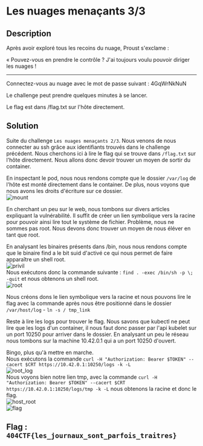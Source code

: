 # Les nuages menaçants 3/3

## Description

Après avoir exploré tous les recoins du nuage, Proust s'exclame :

« Pouvez-vous en prendre le contrôle ? J'ai toujours voulu pouvoir diriger les nuages !

---

Connectez-vous au nuage avec le mot de passe suivant : 4GqWrNkNuN

Le challenge peut prendre quelques minutes à se lancer.

Le flag est dans /flag.txt sur l'hôte directement.

## Solution

Suite du challenge `Les nuages menaçants 2/3`. Nous venons de nous connecter au ssh grâce aux identifiants trouvés dans le challenge précédent. Nous cherchons ici à lire le flag qui se trouve dans `/flag.txt` sur l'hôte directement. Nous allons donc devoir trouver un moyen de sortir du container.

En inspectant le pod, nous nous rendons compte que le dossier `/var/log` de l'hôte est monté directement dans le container. De plus, nous voyons que nous avons les droits d'écriture sur ce dossier.  
![mount](./mount.png)

En cherchant un peu sur le web, nous tombons sur divers articles expliquant la vulnérabilité. Il suffit de créer un lien symbolique vers la racine pour pouvoir ainsi lire tout le système de fichier. Problème, nous ne sommes pas root. Nous devons donc trouver un moyen de nous éléver en tant que root.

En analysant les binaires présents dans /bin, nous nous rendons compte que le binaire find a le bit suid d'activé ce qui nous permet de faire apparaître un shell root.  
![privil](./privil.png)  
Nous exécutons donc la commande suivante : `find . -exec /bin/sh -p \; -quit` et nous obtenons un shell root.  
![root](./root.png)

Nous créons dons le lien symbolique vers la racine et nous pouvons lire le flag avec la commande après nous être positionné dans le dossier `/var/host/log` - `ln -s / tmp_link`

Reste à lire les logs pour trouver le flag. Nous savons que kubectl ne peut lire que les logs d'un container, il nous faut donc passer par l'api kubelet sur un port 10250 pour arriver dans le dossier. En analysant un peu le réseau nous tombons sur la machine 10.42.0.1 qui a un port 10250 d'ouvert.

Bingo, plus qu'à mettre en marche.  
Nous exécutons la commande `curl -H "Authorization: Bearer $TOKEN" --cacert $CRT https://10.42.0.1:10250/logs -k -L`  
![root_log](./root_log.png)  
Nous voyons bien notre lien tmp, avec la commande `curl -H "Authorization: Bearer $TOKEN" --cacert $CRT https://10.42.0.1:10250/logs/tmp -k -L` nous obtenons la racine et donc le flag.  
![host_root](./host_root.png)  
![flag](./flag.png)

## Flag : `404CTF{les_journaux_sont_parfois_traitres}`
